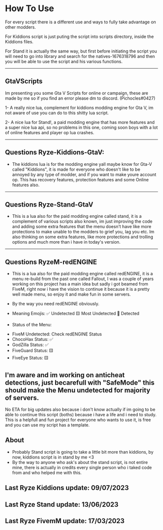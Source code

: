 # How To Use
For every script there is a different use and ways to fully take advantage on other modders. 

For Kiddions script is just puting the script into scripts directory, inside the Kiddions files.

For Stand it is actually the same way, but first before initiating the script you will need to go into library and search for the natives-1676318796 and then you will be able to use the script and his various functions.


--------------------------------------------------------------------------------------------------

## GtaVScripts 
Im presenting you some Gta V Scripts for online or campaign, these are made by me so if you find an error please dm to discord. (Pichocles#0427)

1- A really nice lua, complement for kiddions modding engine for Gta V, im not aware of use you can do to this shitty lua script.

2- A nice lua for Stand!, a paid modding engine that has more features and a super nice lua api, so no problems in this one, coming soon boys with a lot of online features and player op lua crashes.

--------------------------------------------------------------------------------------------------
## Questions Ryze-Kiddions-GtaV: 
- The kiddions lua is for the modding engine yall maybe know for Gta-V called "Kiddions", it is made for everyone who doesn't like to be annoyed by any type of modder, and if you want to make youre account op. This has recovery features, protection features and some Online features also.
--------------------------------------------------------------------------------------------------
## Questions Ryze-Stand-GtaV 
- This is a lua also for the paid modding engine called stand, it is a complement of various scripts also known, im just improving the code and adding some extra features that the menu doesn't have like more protections to make unable to the modders to grief you, lag you etc.
Im also thinking on some extra features, like more protections and trolling options and much more than i have in today's version.
--------------------------------------------------------------------------------------------------
## Questions RyzeM-redENGINE
- This is a lua also for the paid modding engine called redENGINE, it is a menu re-build from the past one called Fallout, I was a couple of years working on this project has a main idea but sadly i got beamed from FiveM, right now i have the vision to continue it because it is a pretty well made menu, so enjoy it and make fun in some servers.
- By the way you need redENGINE obviously.

- Meaning Emojis:
✅ Undetected
🟨 Most Undetected
🔻 Detected
- Status of the Menu:
 * FiveM Undetected: Check redENGINE Status 
 * ChocoHax Status: ✅
 * GodZilla Status: ✅
 * FiveGuard Status: 🟨
 * FiveEye Status: 🟨

I'm aware and im working on anticheat detections, just becarefull with "SafeMode" this should make the Menu undetected for majority of servers.
--------------------------------------------------------------------------------------------------
No ETA for big updates also because i don't know actually if im going to be able to continue this script (boths) because i have a life and i need to study. This is a helpfull and fun project for everyone who wants to use it, is free and you can use my script has a template.

## About
-  Probably Stand script is going to take a little bit more than kiddions, by now, kiddions script is in stand by me <3
-  By the way to anyone who ask's about the stand script, is not entire mine, there is actually in credits every single person who i taked code from and who helped me with this.
## Last Ryze Kiddions update: 09/07/2023
## Last Ryze Stand update: 13/06/2023
## Last Ryze FivemM update: 17/03/2023
